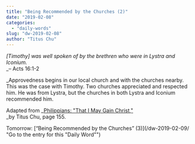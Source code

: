 ```yaml
---
title: "Being Recommended by the Churches (2)"
date: "2019-02-08"
categories: 
  - "daily-words"
slug: "dw-2019-02-08"
author: "Titus Chu"
---
```


_\[Timothy\] was well spoken of by the brethren who were in Lystra and Iconium._  
_– Acts 16:1-2  
  
_Approvedness begins in our local church and with the churches nearby. This was the case with Timothy. Two churches appreciated and respected him. He was from Lystra, but the churches in both Lystra and Iconium recommended him.

Adapted from _[Philippians: "That I May Gain Christ,"](/book-philippians/ "Go to the listing for this book")  
_by Titus Chu, page 155.

Tomorrow: [“Being Recommended by the Churches” (3)](/dw-2019-02-09/ "Go to the entry for this "Daily Word"")
